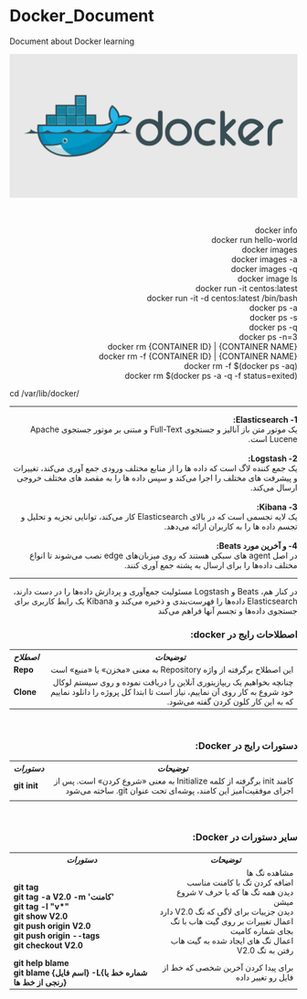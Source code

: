 # Docker_Document
Document about Docker learning
 
<p align="center">
 <img alt="Docker-Logo" src="image/docker.png">
</p>
</br>
<p dir=rtl>
  docker info </br>
  docker run hello-world </br>
  docker images </br>
 docker images -a </br>
 docker images -q </br>
 docker image ls </br>
 docker run -it centos:latest </br>
 docker run -it -d centos:latest /bin/bash </br>
 docker ps -a </br>
 docker ps -s </br>
docker ps -q </br>
docker ps -n=3 </br>
docker rm {CONTAINER ID} | {CONTAINER NAME} </br>
docker rm -f {CONTAINER ID} | {CONTAINER NAME} </br>
docker rm -f $(docker ps -aq) </br>
docker rm $(docker ps -a -q -f status=exited) </br>




 cd /var/lib/docker/ </br>
 
 
 
 
</p>
<hr>
<p dir=rtl>
<b>1- Elasticsearch:</b></br> یک موتور متن باز آنالیز و جستجوی Full-Text و مبتنی بر موتور جستجوی Apache Lucene است.
</br></br>
<b>2- Logstash:</b></br> یک جمع کننده لاگ است که داده ها را از منابع مختلف ورودی جمع آوری می‌کند، تغییرات و پیشرفت های مختلف را اجرا می‌کند و سپس داده ها را به مقصد های مختلف خروجی ارسال می‌کند.
</br></br>
<b>3- Kibana:</b></br> یک لایه تجسمی است که در بالای Elasticsearch کار می‌کند، توانایی تجزیه و تحلیل و تجسم داده ها را به کاربران ارائه می‌دهد. 
</br></br>
<b>4- و آخرین مورد Beats:</b></br> در اصل agent های سبکی هستند که روی میزبان‌های edge نصب می‌شوند تا انواع مختلف داده‌ها را برای ارسال به پشته جمع آوری کنند.
</br>
 </p><hr>
 <p dir=rtl>
در کنار هم، Beats و Logstash مسئولیت جمع‌آوری و پردازش داده‌ها را در دست دارند، Elasticsearch داده‌ها را فهرست‌بندی و ذخیره می‌کند و Kibana یک رابط کاربری برای جستجوی داده‌ها و تجسم آنها فراهم می‌کند
  </p>


<h3 dir=rtl>
  اصطلاحات رایج در docker:
</h3>

<table>
  <tr>
    <th><b><i>اصطلاح</i></b></th>
    <th><b><i>توضیحات</i></b></th>
  </tr>
  <tr>
    <td><b>Repo</b></td>
    <td dir=rtl>این اصطلاح برگرفته از واژه Repository به معنی «مخزن» یا «منبع» است</td>
  </tr>
  <tr>
    <td><b>Clone</b></td>
    <td dir=rtl> چنانچه بخواهیم یک ریپازیتوری آنلاین را دریافت نموده و روی سیستم لوکال خود شروع به کار روی آن نماییم، نیاز است تا ابتدا کل پروژه را دانلود نماییم که به این کار کلون کردن گفته می‌شود. </td>
  </tr>
</table>

</br>
<h3 dir=rtl>
  دستورات رایج در Docker:
</h3>

<table>
  <tr>
    <th><b><i>دستورات</i></b></th>
    <th><b><i>توضیحات</i></b></th>
  </tr>
  <tr>
    <td><b>git init</b></td>
    <td dir=rtl> کامند init برگرفته از کلمه Initialize به معنی «شروع کردن» است. پس از اجرای موفقیت‌آمیز این کامند،‌ پوشه‌ای تحت عنوان git. ساخته می‌شود </td>
  </tr>
  <tr>
    <td><b></b></td>
    <td dir=rtl>  </td>
  </tr>
  </table>

</br>
<h3 dir=rtl>
  سایر دستورات در Docker:
</h3>

<table>
  <tr>
    <th><b><i>دستورات</i></b></th>
    <th><b><i>توضیحات</i></b></th>
  </tr>
  <tr>
    <td></br><b>git tag</br>git tag -a V2.0 -m 'کامنت'</br>git tag -l "v*"</br>git show V2.0</br>git push origin V2.0</br>git push origin --tags</br>git checkout V2.0</b></br></td>
    <td dir=rtl>مشاهده تگ ها</br>اضافه کردن تگ با کامنت مناسب</br>دیدن همه تگ ها که با حرف v شروع میشن</br>دیدن جزییات برای لاگی که تگ V2.0 دارد</br>اعمال تغییرات بر روی گیت هاب با تگ بجای شماره کامیت</br>اعمال تگ های ایجاد شده به گیت هاب</br>رفتن به تگ V2.0</td>
  </tr>
  <tr>
    <td><b>git help blame</br>git blame {اسم فایل} -L{شماره خط یا رنجی از خط ها}</b></td>
    <td dir=rtl>برای پیدا کردن آخرین شخصی که خط از فایل رو تغییر داده</td>
  </tr>
  </table>
